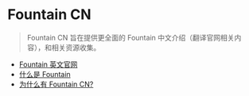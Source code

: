 # Fountain CN

> Fountain CN 旨在提供更全面的 Fountain 中文介绍（翻译官网相关内容），和相关资源收集。

- [Fountain 英文官网](https://fountain.io/)
- [什么是 Fountain](https://fountain.advjs.org/guide/)
- [为什么有 Fountain CN?](https://fountain.advjs.org/guide/why.html)

